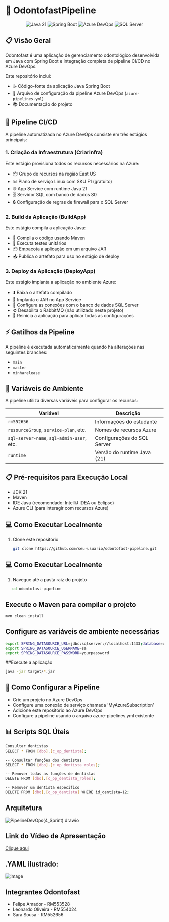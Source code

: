 # 🦷 OdontofastPipeline

<div align="center">
  <img src="https://img.shields.io/badge/java-21-orange?style=for-the-badge&logo=java" alt="Java 21"/>
  <img src="https://img.shields.io/badge/Spring%20Boot-latest-green?style=for-the-badge&logo=spring-boot" alt="Spring Boot"/>
  <img src="https://img.shields.io/badge/Azure%20DevOps-pipeline-blue?style=for-the-badge&logo=azure-devops" alt="Azure DevOps"/>
  <img src="https://img.shields.io/badge/SQL%20Server-azure-blue?style=for-the-badge&logo=microsoft-sql-server" alt="SQL Server"/>
</div>

## 📋 Visão Geral

Odontofast é uma aplicação de gerenciamento odontológico desenvolvida em Java com Spring Boot e integração completa de pipeline CI/CD no Azure DevOps.

Este repositório inclui:
- ☕ Código-fonte da aplicação Java Spring Boot
- 🔄 Arquivo de configuração da pipeline Azure DevOps (`azure-pipelines.yml`)
- 📚 Documentação do projeto

## 🚀 Pipeline CI/CD

A pipeline automatizada no Azure DevOps consiste em três estágios principais:

### 1. Criação da Infraestrutura (CriarInfra)

Este estágio provisiona todos os recursos necessários na Azure:
- 📦 Grupo de recursos na região East US
- 📊 Plano de serviço Linux com SKU F1 (gratuito)
- 🌐 App Service com runtime Java 21
- 🗄️ Servidor SQL com banco de dados S0
- 🔒 Configuração de regras de firewall para o SQL Server

### 2. Build da Aplicação (BuildApp)

Este estágio compila a aplicação Java:
- 🔨 Compila o código usando Maven
- 🧪 Executa testes unitários
- 📦 Empacota a aplicação em um arquivo JAR
- 📤 Publica o artefato para uso no estágio de deploy

### 3. Deploy da Aplicação (DeployApp)

Este estágio implanta a aplicação no ambiente Azure:
- ⬇️ Baixa o artefato compilado
- 🚀 Implanta o JAR no App Service
- 🔄 Configura as conexões com o banco de dados SQL Server
- ⚙️ Desabilita o RabbitMQ (não utilizado neste projeto)
- 🔄 Reinicia a aplicação para aplicar todas as configurações

## ⚡ Gatilhos da Pipeline

A pipeline é executada automaticamente quando há alterações nas seguintes branches:
- `main`
- `master`
- `minharelease`

## 🔧 Variáveis de Ambiente

A pipeline utiliza diversas variáveis para configurar os recursos:

| Variável | Descrição |
|----------|-----------|
| `rm552656` | Informações do estudante |
| `resourceGroup`, `service-plan`, etc. | Nomes de recursos Azure |
| `sql-server-name`, `sql-admin-user`, etc. | Configurações do SQL Server |
| `runtime` | Versão do runtime Java (21) |

## 📋 Pré-requisitos para Execução Local

- JDK 21
- Maven
- IDE Java (recomendado: IntelliJ IDEA ou Eclipse)
- Azure CLI (para interagir com recursos Azure)

## 💻 Como Executar Localmente

1. Clone este repositório
   ```bash
   git clone https://github.com/seu-usuario/odontofast-pipeline.git

## 💻 Como Executar Localmente

1. Navegue até a pasta raiz do projeto
```bash
   cd odontofast-pipeline
```
## Execute o Maven para compilar o projeto
```bash
mvn clean install
```
## Configure as variáveis de ambiente necessárias
```bash
export SPRING_DATASOURCE_URL=jdbc:sqlserver://localhost:1433;database=odontodb
export SPRING_DATASOURCE_USERNAME=sa
export SPRING_DATASOURCE_PASSWORD=yourpassword
```
##Execute a aplicação
```bash
java -jar target/*.jar
```

## 🔄 Como Configurar a Pipeline

- Crie um projeto no Azure DevOps
- Configure uma conexão de serviço chamada 'MyAzureSubscription'
- Adicione este repositório ao Azure DevOps
- Configure a pipeline usando o arquivo azure-pipelines.yml existente

## 📊 Scripts SQL Úteis
```bash
Consultar dentistas
SELECT * FROM [dbo].[c_op_dentista];

-- Consultar funções dos dentistas
SELECT * FROM [dbo].[c_op_dentista_roles];

-- Remover todas as funções de dentistas
DELETE FROM [dbo].[c_op_dentista_roles];

-- Remover um dentista específico
DELETE FROM [dbo].[c_op_dentista] WHERE id_dentista=12;
```

## Arquitetura

![PipelineDevOps(4_Sprint) drawio](https://github.com/user-attachments/assets/eac3af47-8ade-4950-82fe-a21c312e65cc)


## Link do Vídeo de Apresentação 
[Clique aqui](https://www.youtube.com/watch?v=MxP7L1ZopFg&feature=youtu.be)


## .YAML ilustrado:
![image](https://github.com/user-attachments/assets/94032f4b-baf1-449a-9c7e-185a33a10abc)


## Integrantes Odontofast
- Felipe Amador - RM553528
- Leonardo Oliveira - RM554024
- Sara Sousa - RM552656

